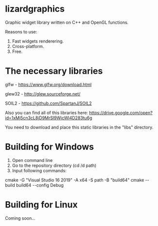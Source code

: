 # lizardgraphics
Graphic widget library written on C++ and OpenGL functions.

Reasons to use:

1. Fast widgets renderering.
2. Сross-platform.
3. Free.

# The necessary libraries

glfw - https://www.glfw.org/download.html

glew32 - http://glew.sourceforge.net/

SOIL2 - https://github.com/SpartanJ/SOIL2

Also you can find all of this libraries here: https://drive.google.com/open?id=1xMj5cn3cL8jD9MrSl9WjcWl4D283tu6g

You need to download and place this static libraries in the "libs" directory.

# Building for Windows
1. Open command line
2. Go to the repository directory (cd /d path)
3. Input following commands:

cmake -G "Visual Studio 16 2019" -A x64 -S path -B "build64"
cmake --build build64 --config Debug

# Building for Linux
Coming soon...
